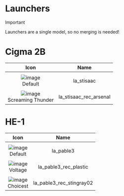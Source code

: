 # Launchers

> [!IMPORTANT]
> Launchers are a single model, so no merging is needed!
>

# Cigma 2B

| Icon | Name |
| :--: | :--: | 
| | | | | 
![image](https://github.com/user-attachments/assets/af7998ff-5937-45f2-b0e1-f5c86c5dab1d)<br> Default | la_stisaac  | 
| | | | | 
![image](https://github.com/user-attachments/assets/e30c3417-0cde-4a1a-9ed6-4ff664c92096)<br> Screaming Thunder | la_stisaac_rec_arsenal  | 

# HE-1

| Icon | Name |
| :--: | :--: | 
| | | | | 
![image](https://github.com/user-attachments/assets/138f06f1-9021-444a-a868-1e1858a4fa7c)<br> Default | la_pable3  | 
| | | | | 
![image](https://github.com/user-attachments/assets/9c75e3ee-2bf6-43cc-b25d-1ec5d94e719a)<br> Voltage | la_pable3_rec_plastic  | 
| | | | | 
![image](https://github.com/user-attachments/assets/41ac1b01-df91-4629-9968-2c2fff06fa50)<br> Choicest | la_pable3_rec_stingray02  | 
